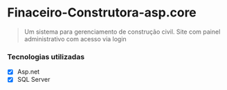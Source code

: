 # Finaceiro-Construtora-asp.core
> Um sistema para gerenciamento de construção civil. Site com painel administrativo com acesso via login

### Tecnologias utilizadas
- [x] Asp.net
- [x] SQL Server
